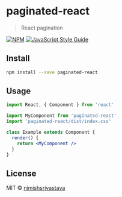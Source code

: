 # paginated-react

> React pagination

[![NPM](https://img.shields.io/npm/v/paginated-react.svg)](https://www.npmjs.com/package/paginated-react) [![JavaScript Style Guide](https://img.shields.io/badge/code_style-standard-brightgreen.svg)](https://standardjs.com)

## Install

```bash
npm install --save paginated-react
```

## Usage

```jsx
import React, { Component } from 'react'

import MyComponent from 'paginated-react'
import 'paginated-react/dist/index.css'

class Example extends Component {
  render() {
    return <MyComponent />
  }
}
```

## License

MIT © [nimishsrivastava](https://github.com/nimishsrivastava)

